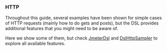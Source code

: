 ### HTTP

Throughout this guide, several examples have been shown for simple cases of HTTP requests (mainly how to do gets and posts), but the DSL provides additional features that you might need to be aware of.

Here we show some of them, but check [JmeterDsl](/jmeter-java-dsl/src/main/java/us/abstracta/jmeter/javadsl/JmeterDsl.java) and [DslHttpSampler](/jmeter-java-dsl/src/main/java/us/abstracta/jmeter/javadsl/http/DslHttpSampler.java) to explore all available features.

<!-- @include: methods-and-body.md -->
<!-- @include: parameters.md -->
<!-- @include: headers.md -->
<!-- @include: auth.md -->
<!-- @include: multipart.md -->
<!-- @include: cookies-and-cache.md -->
<!-- @include: timeouts.md -->
<!-- @include: connections.md -->
<!-- @include: embedded-resources.md -->
<!-- @include: redirects.md -->
<!-- @include: defaults.md -->
<!-- @include: override-defaults.md -->
<!-- @include: proxy.md -->

